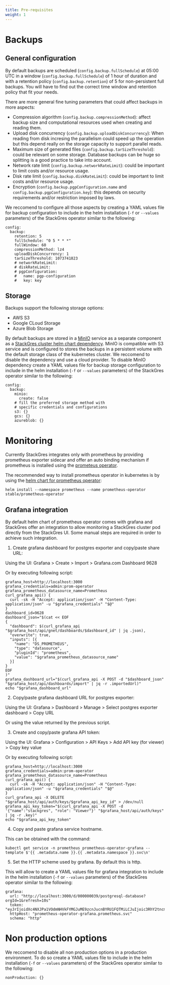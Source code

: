 ```yaml
---
title: Pre-requisites
weight: 1
---
```


# Backups

## General configuration

By default backups are scheduled (`config.backup.fullSchedule`) at 05:00 UTC in a window
 (`config.backup.fullSchedule`) of 1 hour of duration and with a retention policy
 (`config.backup.retention`) of 5 for non-persistent full backups. You will have to find out the
 correct time window and retention policy that fit your needs.

There are more general fine tuning parameters that could affect backups in more aspects:

* Compression algorithm (`config.backup.compressionMethod`): affect backup size and computational
 resources used when creating and reading them.
* Upload disk concurrency (`config.backup.uploadDiskConcurrency`): When reading from disk incresing
 the parallelism could speed up the operation but this depend really on the storage capacity to
 support parallel reads.
* Maximum size of generated files (`config.backup.tarSizeThreshold`): could be relevant on some
 storage. Database backups can be huge so splitting is a good practice to take into account.
* Network rate limit (`config.backup.networkRateLimit`): could be important to limit costs and/or
 resource usage.
* Disk rate limit (`config.backup.diskRateLimit`): could be important to limit costs and/or
 resource usage.
* Encryption (`config.backup.pgpConfiguration.name` and `config.backup.pgpConfiguration.key`):
 this depends on security requirements and/or restriction imposed by laws.

We reccomend to configure all those aspects by creating a YAML values file for backup
 configuration to include in the helm installation (`-f` or `--values` parameters) of the
 StackGres operator similar to the following:

```
config:
  backup:
    retention: 5
    fullSchedule: "0 5 * * *"
    fullWindow: 60
    compressionMethod: lz4
    uploadDiskConcurrency: 1
    tarSizeThreshold: 1073741823
    # networkRateLimit:
    # diskRateLimit:
    # pgpConfiguration:
    #   name: pgp-configuration
    #   key: key
```

## Storage

Backups support the following storage options:
 
* AWS S3
* Google CLoud Storage
* Azure Blob Storage

By default backups are stored in a [MinIO](https://min.io/) service as a separate component as a
 [StackGres cluster helm chart dependency](https://github.com/helm/charts/tree/master/stable/minio).
 MinIO is compatible with S3 service and is configured to stores the backups in a persistent volume
 with the default storage class of the kubernetes cluster. We reccomend to disable the dependency
 and use a cloud provider. To disable MinIO dependency create a YAML values file for backup storage
 configuration  to include in the helm installation (`-f` or `--values` parameters) of the
 StackGres operator similar to the following:

```
config:
  backup:
    minio:
      create: false
    # fill the preferred storage method with
    # specific credentials and configurations
    s3: {}
    gcs: {}
    azureblob: {}
```

# Monitoring

Currently StackGres integrates only with prometheus by providing prometheus exporter sidecar and
 offer an auto binding mechanism if prometheus is installed using the [prometeus operator](https://github.com/coreos/prometheus-operator).

The recommended way to install prometheus operator in kubernetes is by using the [helm chart for prometheus operator](https://github.com/helm/charts/tree/master/stable/prometheus-operator):

```
helm install --namespace prometheus --name prometheus-operator stable/prometheus-operator
```

## Grafana integration

By default helm chart of prometheus operator comes with grafana and StackGres offer an integration
 to allow monitoring a StackGres cluster pod directly from the StackGres UI. Some manual steps are
 required in order to achieve such integration.

1. Create grafana dashboard for postgres exporter and copy/paste share URL:

Using the UI: Grafana > Create > Import > Grafana.com Dashboard 9628

Or by executing following script:

```
grafana_host=http://localhost:3000
grafana_credentials=admin:prom-operator
grafana_prometheus_datasource_name=Prometheus
curl_grafana_api() {
  curl -sk -H "Accept: application/json" -H "Content-Type: application/json" -u "$grafana_credentials" "$@"
}
dashboard_id=9628
dashboard_json="$(cat << EOF
{
  "dashboard": $(curl_grafana_api "$grafana_host/api/gnet/dashboards/$dashboard_id" | jq .json),
  "overwrite": true,
  "inputs": [{
    "name": "DS_PROMETHEUS",
    "type": "datasource",
    "pluginId": "prometheus",
    "value": "$grafana_prometheus_datasource_name"
  }]
}
EOF
)"
grafana_dashboard_url="$(curl_grafana_api -X POST -d "$dashboard_json" "$grafana_host/api/dashboards/import" | jq -r .importedUrl)"
echo "$grafana_dashboard_url"
```

2. Copy/paste grafana dashboard URL for postgres exporter:


Using the UI: Grafana > Dashboard > Manage > Select postgres exporter dashboard > Copy URL

Or using the value returned by the previous script.

3. Create and copy/paste grafana API token:

Using the UI: Grafana > Configuration > API Keys > Add API key (for viewer) > Copy key value

Or by executing following script:

```
grafana_host=http://localhost:3000
grafana_credentials=admin:prom-operator
grafana_prometheus_datasource_name=Prometheus
curl_grafana_api() {
  curl -sk -H "Accept: application/json" -H "Content-Type: application/json" -u "$grafana_credentials" "$@"
}
curl_grafana_api -X DELETE "$grafana_host/api/auth/keys/$grafana_api_key_id" > /dev/null
grafana_api_key_token="$(curl_grafana_api -X POST -d '{"name":"stackgres", "role": "Viewer"}' "$grafana_host/api/auth/keys" | jq -r .key)"
echo "$grafana_api_key_token"
```

4. Copy and paste grafana service hostname.

This can be obtained with the command:

```
kubectl get service -n prometheus prometheus-operator-grafana --template $'{{ .metadata.name }}.{{ .metadata.namespace }}.svc\n'
```

5. Set the HTTP scheme used by grafana. By default this is http.

This will allow to create a YAML values file for grafana integration to include in the helm
 installation (`-f` or `--values` parameters) of the StackGres operator similar to the following:

```
grafana:
  url: "http://localhost:3000/d/000000039/postgresql-database?orgId=1&refresh=10s"
  token: "eyJrIjoidXc4NXJPa1VOdmNHVkFYMGJuME9zcnJucnBYRU1FQTMiLCJuIjoic3RhY2tncmVzIiwiaWQiOjF9"
  httpHost: "prometheus-operator-grafana.prometheus.svc"
  schema: "http"
```

# Non production options

We reccomend to disable all non production options in a production environment. To do so create a
 YAML values file to include in the helm installation (`-f` or `--values` parameters) of the
 StackGres operator similar to the following:

```
nonProduction: {}
```
